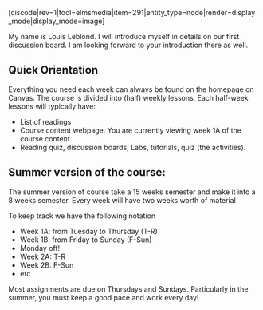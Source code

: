 <div style="max-width:500px;">
  [ciscode|rev=1|tool=elmsmedia|item=291|entity_type=node|render=display_mode|display_mode=image]
</div>

My name is Louis Leblond. I will introduce myself in details on our first discussion board. I am looking forward to your introduction there as well. 


## Quick Orientation
Everything you need each week can always be found on the homepage on Canvas. The course is divided into (half) weekly lessons. Each half-week lessons will typically have: 

* List of readings
* Course content webpage. You are currently viewing week 1A of the course content.
* Reading quiz, discussion boards, Labs, tutorials, quiz (the activities). 


## Summer version of the course: 

The summer version of course take a 15 weeks semester and make it into a 8 weeks semester. Every week will have two weeks worth of material 

To keep track we have the following notation 

* Week 1A: from Tuesday to Thursday (T-R)
* Week 1B: from Friday to Sunday (F-Sun)
* Monday off!
* Week 2A: T-R
* Week 2B: F-Sun
* etc

Most assignments are due on Thursdays and Sundays. Particularly in the summer, you must keep a good pace and work every day!